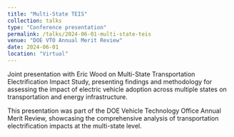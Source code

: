 ```yaml
---
title: "Multi-State TEIS"
collection: talks
type: "Conference presentation"
permalink: /talks/2024-06-01-multi-state-teis
venue: "DOE VTO Annual Merit Review"
date: 2024-06-01
location: "Virtual"
---
```


Joint presentation with Eric Wood on Multi-State Transportation Electrification Impact Study, presenting findings and methodology for assessing the impact of electric vehicle adoption across multiple states on transportation and energy infrastructure.

This presentation was part of the DOE Vehicle Technology Office Annual Merit Review, showcasing the comprehensive analysis of transportation electrification impacts at the multi-state level.
